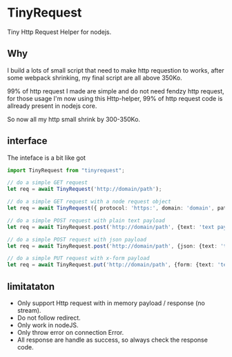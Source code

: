# TinyRequest
Tiny Http Request Helper for nodejs.

## Why
I build a lots of small script that need to make http requestion to works, after some webpack shrinking, my final script are all above 350Ko.

99% of http request I made are simple and do not need fendzy http request, for those usage I'm now using this Http-helper, 99% of http request code is allready present in nodejs core.

So now all my http small shrink by 300-350Ko.

## interface

The inteface is a bit like got


```typescript
import TinyRequest from "tinyrequest";

// do a simple GET request
let req = await TinyRequest('http://domain/path');

// do a simple GET request with a node request object
let req = await TinyRequest({ protocol: 'https:', domain: 'domain', path: '/', headers: {'x-token': 'token'}});

// do a simple POST request with plain text payload
let req = await TinyRequest.post('http://domain/path', {text: 'text payload'});

// do a simple POST request with json payload
let req = await TinyRequest.post('http://domain/path', {json: {text: 'text payload'}});

// do a simple PUT request with x-form payload
let req = await TinyRequest.put('http://domain/path', {form: {text: 'text payload'}});
```

## limitataton

- Only support Http request with in memory payload / response (no stream).
- Do not follow redirect.
- Only work in nodeJS.
- Only throw error on connection Error.
- All response are handle as success, so always check the response code.
